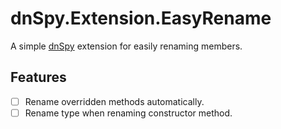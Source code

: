 dnSpy.Extension.EasyRename
==========================

A simple [dnSpy](https://github.com/dnSpyEx/dnSpy) extension for easily renaming members.

## Features
- [ ] Rename overridden methods automatically.
- [ ] Rename type when renaming constructor method.